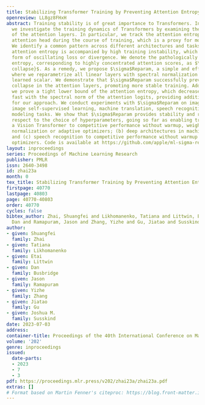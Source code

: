 ```yaml
---
title: Stabilizing Transformer Training by Preventing Attention Entropy Collapse
openreview: LL8gz8FHxH
abstract: Training stability is of great importance to Transformers. In this work,
  we investigate the training dynamics of Transformers by examining the evolution
  of the attention layers. In particular, we track the attention entropy for each
  attention head during the course of training, which is a proxy for model sharpness.
  We identify a common pattern across different architectures and tasks, where low
  attention entropy is accompanied by high training instability, which can take the
  form of oscillating loss or divergence. We denote the pathologically low attention
  entropy, corresponding to highly concentrated attention scores, as $\textit{entropy
  collapse}$. As a remedy, we propose $\sigma$Reparam, a simple and efficient solution
  where we reparametrize all linear layers with spectral normalization and an additional
  learned scalar. We demonstrate that $\sigma$Reparam successfully prevents entropy
  collapse in the attention layers, promoting more stable training. Additionally,
  we prove a tight lower bound of the attention entropy, which decreases exponentially
  fast with the spectral norm of the attention logits, providing additional motivation
  for our approach. We conduct experiments with $\sigma$Reparam on image classification,
  image self-supervised learning, machine translation, speech recognition, and language
  modeling tasks. We show that $\sigma$Reparam provides stability and robustness with
  respect to the choice of hyperparameters, going so far as enabling training (a)
  a Vision Transformer to competitive performance without warmup, weight decay, layer
  normalization or adaptive optimizers; (b) deep architectures in machine translation
  and (c) speech recognition to competitive performance without warmup and adaptive
  optimizers. Code is available at https://github.com/apple/ml-sigma-reparam.
layout: inproceedings
series: Proceedings of Machine Learning Research
publisher: PMLR
issn: 2640-3498
id: zhai23a
month: 0
tex_title: Stabilizing Transformer Training by Preventing Attention Entropy Collapse
firstpage: 40770
lastpage: 40803
page: 40770-40803
order: 40770
cycles: false
bibtex_author: Zhai, Shuangfei and Likhomanenko, Tatiana and Littwin, Etai and Busbridge,
  Dan and Ramapuram, Jason and Zhang, Yizhe and Gu, Jiatao and Susskind, Joshua M.
author:
- given: Shuangfei
  family: Zhai
- given: Tatiana
  family: Likhomanenko
- given: Etai
  family: Littwin
- given: Dan
  family: Busbridge
- given: Jason
  family: Ramapuram
- given: Yizhe
  family: Zhang
- given: Jiatao
  family: Gu
- given: Joshua M.
  family: Susskind
date: 2023-07-03
address: 
container-title: Proceedings of the 40th International Conference on Machine Learning
volume: '202'
genre: inproceedings
issued:
  date-parts:
  - 2023
  - 7
  - 3
pdf: https://proceedings.mlr.press/v202/zhai23a/zhai23a.pdf
extras: []
# Format based on Martin Fenner's citeproc: https://blog.front-matter.io/posts/citeproc-yaml-for-bibliographies/
---
```

